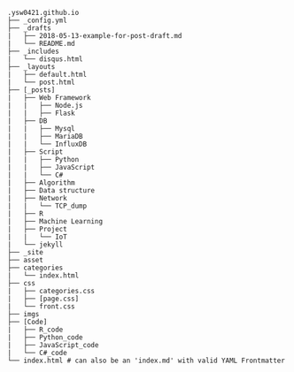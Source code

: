 <pre><code>.ysw0421.github.io
├── _config.yml
├── _drafts
|   ├── 2018-05-13-example-for-post-draft.md
|   └── README.md
├── _includes
|   └── disqus.html
├── _layouts
|   ├── default.html
|   └── post.html
├── [_posts]
|   ├── Web Framework
|   |   ├── Node.js
|   |   ├── Flask
|   ├── DB
|   |   ├── Mysql
|   |   ├── MariaDB
|   |   └── InfluxDB
|   ├── Script
|   |   ├── Python
|   |   ├── JavaScript
|   |   └── C#
|   ├── Algorithm
|   ├── Data structure
|   ├── Network
|   |   └── TCP_dump
|   ├── R
|   ├── Machine Learning
|   ├── Project
|   |   └── IoT
|   └── jekyll
├── _site
├── asset
├── categories
|   └── index.html
├── css
|   ├── categories.css
|   ├── [page.css]
|   └── front.css
├── imgs
├── [Code]
|   ├── R_code
|   ├── Python_code
|   ├── JavaScript_code
|   └── C#_code
└── index.html # can also be an 'index.md' with valid YAML Frontmatter
</code></pre>
